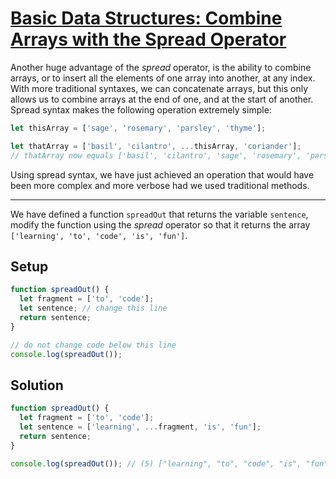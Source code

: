 # [Basic Data Structures: Combine Arrays with the Spread Operator](https://learn.freecodecamp.org/javascript-algorithms-and-data-structures/basic-data-structures/combine-arrays-with-the-spread-operator)

Another huge advantage of the _spread_ operator, is the ability to combine arrays, or to insert all the elements of one array into another, at any index. With more traditional syntaxes, we can concatenate arrays, but this only allows us to combine arrays at the end of one, and at the start of another. Spread syntax makes the following operation extremely simple:

```js
let thisArray = ['sage', 'rosemary', 'parsley', 'thyme'];

let thatArray = ['basil', 'cilantro', ...thisArray, 'coriander'];
// thatArray now equals ['basil', 'cilantro', 'sage', 'rosemary', 'parsley', 'thyme', 'coriander']
```

Using spread syntax, we have just achieved an operation that would have been more complex and more verbose had we used traditional methods.

---

We have defined a function `spreadOut` that returns the variable `sentence`, modify the function using the _spread_ operator so that it returns the array `['learning', 'to', 'code', 'is', 'fun']`.

## Setup
```js
function spreadOut() {
  let fragment = ['to', 'code'];
  let sentence; // change this line
  return sentence;
}

// do not change code below this line
console.log(spreadOut());
```

## Solution
```js
function spreadOut() {
  let fragment = ['to', 'code'];
  let sentence = ['learning', ...fragment, 'is', 'fun'];
  return sentence;
}

console.log(spreadOut()); // (5) ["learning", "to", "code", "is", "fun"]
```